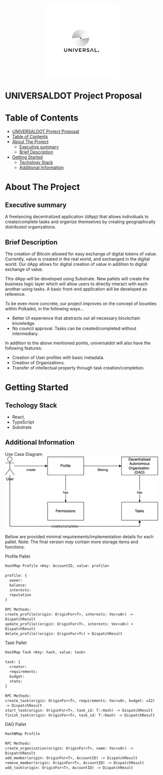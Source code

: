<p align="center">
  <a href="https://universaldot.foundation" title="universaldot">
    <img src="https://raw.githubusercontent.com/UniversalDot/documents/master/logo/universaldot-logo/svg-01.svg" alt="Universaldot" width="244" />
  </a>
</p>


# UNIVERSALDOT Project Proposal

# Table of Contents

- [UNIVERSALDOT Project Proposal](#universaldot-project-proposal)
- [Table of Contents](#table-of-contents)
- [About The Project](#about-the-project)
  - [Executive summary](#executive-summary)
  - [Brief Description](#brief-description)
- [Getting Started](#getting-started)
  - [Techology Stack](#techology-stack)
  - [Additional Information](#additional-information)

# About The Project

## Executive summary
A freelancing decentralized application (dApp) that allows individuals to create/complete tasks and organize themselves by creating geographically distributed organizations.

## Brief Description
The creation of Bitcoin allowed for easy exchange of digital tokens of value. Currently, value is created in the real world, and exchanged in the digital world. Our dApp allows for digital creation of value in addition to digital exchange of value.

This dApp will be developed using Substrate. New pallets will create the business logic layer which will allow users to directly interact with each another using tasks. A basic front-end application will be developed as reference.

To be even more concrete, our project improves on the concept of bounties within Polkadot, in the following ways...
- Better UI experience that abstracts out all necessary blockchain knowledge.
- No council approval. Tasks can be created/completed without intermediary.

In addition to the above mentioned points, universaldot will also have the following features:
- Creation of User profiles with basic metadata. 
- Creation of Organizations.
- Transfer of intellectual property through task creation/completion.

# Getting Started

## Techology Stack
  - React, 
  - TypeScript
  - Substrate

## Additional Information

Use Case Diagram
![Architecture Design](https://github.com/UniversalDot/documents/blob/master/designs/architecture/Use-Case.drawio.png?raw=true)


Bellow are provided minimal requirements/implementation details for each pallet. 
Note: The final version _may_ contain more storage items and functions.

Profile Pallet
```
HashMap Profile <Key: AccountID, value: profile> 

profile: {  
  owner:
  balance:
  interests:
  reputation
}

RPC Methods: 
create_profile(origin: OriginFor<T>, interests: Vec<u8>) -> DispatchResult
update_profile((origin: OriginFor<T>, interests: Vec<u8>) > DispatchResult
delete_profile((origin: OriginFor<T>) > DispatchResult 
```
Task Pallet
```
HashMap Task <Key: hash, value: task> 

task: {
  creator:
  requirements:
  budget:
  state:
}

RPC Methods:
create_task(origin: OriginFor<T>, requirements: Vec<u8>, budget: u32) -> DispatchResult
start_task(origin: OriginFor<T>, task_id: T::Hash) -> DispatchResult 
finish_task(origin: OriginFor<T>, task_id: T::Hash) -> DispatchResult

```

DAO Pallet
```
HashNMap Profile

RPC Methods:
create_organization(origin: OriginFor<T>, name: Vec<u8>) -> DispatchResult
add_member(origin: OriginFor<T>, AccountID) -> DispatchResult
remove_member(origin: OriginFor<T>, AccountID) -> DispatchResult
add_task(origin: OriginFor<T>, AccountID) -> DispatchResult
